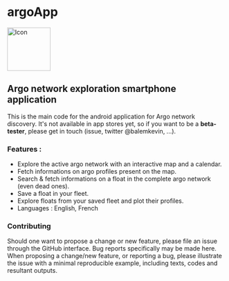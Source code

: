 # argoApp

<img src="https://user-images.githubusercontent.com/17851004/81565835-492aa680-939a-11ea-947c-d984c334b7c3.png"
     alt="Icon" height="100"/>

## Argo network exploration smartphone application

This is the main code for the android application for Argo network discovery. It's not available in app stores yet, so if you want to be a **beta-tester**, please get in touch (issue, twitter @balemkevin, ...).

### Features :

- Explore the active argo network with an interactive map and a calendar.
- Fetch informations on argo profiles present on the map.
- Search & fetch informations on a float in the complete argo network (even dead ones).
- Save a float in your fleet.
- Explore floats from your saved fleet and plot their profiles.
- Languages : English, French

### Contributing

Should one want to propose a change or new feature, please file an issue through the GitHub interface. Bug reports specifically may be made here. When proposing a change/new feature, or reporting a bug, please illustrate the issue with a minimal reproducible example, including texts, codes and resultant outputs.  
